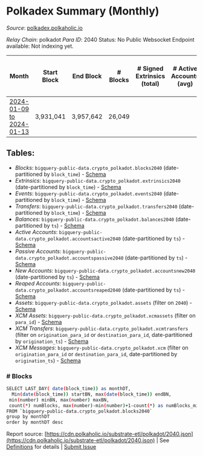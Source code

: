 # Polkadex Summary (Monthly)

_Source_: [polkadex.polkaholic.io](https://polkadex.polkaholic.io)

*Relay Chain*: polkadot
*Para ID*: 2040
Status: No Public Websocket Endpoint available: Not indexing yet.


| Month | Start Block | End Block | # Blocks | # Signed Extrinsics (total) | # Active Accounts (avg) | # Addresses with Balances (max) | Issues |
| ----- | ----------- | --------- | -------- | --------------------------- | ----------------------- | ------------------------------- | ------ |
| [2024-01-09 to 2024-01-13](/polkadot/2040-polkadex/2024-01-31.md) | 3,931,041 | 3,957,642 | 26,049 |  |  |  | - 553 (2.08%) |   

## Tables:

* _Blocks_: `bigquery-public-data.crypto_polkadot.blocks2040` (date-partitioned by `block_time`) - [Schema](/schema/balances.json)
* _Extrinsics_: `bigquery-public-data.crypto_polkadot.extrinsics2040` (date-partitioned by `block_time`) - [Schema](/schema/extrinsics.json)
* _Events_: `bigquery-public-data.crypto_polkadot.events2040` (date-partitioned by `block_time`) - [Schema](/schema/events.json)
* _Transfers_: `bigquery-public-data.crypto_polkadot.transfers2040` (date-partitioned by `block_time`) - [Schema](/schema/transfers.json)
* _Balances_: `bigquery-public-data.crypto_polkadot.balances2040` (date-partitioned by `ts`) - [Schema](/schema/balances.json)
* _Active Accounts_: `bigquery-public-data.crypto_polkadot.accountsactive2040` (date-partitioned by `ts`) - [Schema](/schema/accountsactive.json)
* _Passive Accounts_: `bigquery-public-data.crypto_polkadot.accountspassive2040` (date-partitioned by `ts`) - [Schema](/schema/accountspassive.json)
* _New Accounts_: `bigquery-public-data.crypto_polkadot.accountsnew2040` (date-partitioned by `ts`) - [Schema](/schema/accountsnew.json)
* _Reaped Accounts_: `bigquery-public-data.crypto_polkadot.accountsreaped2040` (date-partitioned by `ts`) - [Schema](/schema/accountsreaped.json)
* _Assets_: `bigquery-public-data.crypto_polkadot.assets` (filter on `2040`) - [Schema](/schema/assets.json)
* _XCM Assets_: `bigquery-public-data.crypto_polkadot.xcmassets` (filter on `para_id`) - [Schema](/schema/xcmassets.json)
* _XCM Transfers_: `bigquery-public-data.crypto_polkadot.xcmtransfers` (filter on `origination_para_id` or `destination_para_id`, date-partitioned by `origination_ts`) - [Schema](/schema/xcmtransfers.json)
* _XCM Messages_: `bigquery-public-data.crypto_polkadot.xcm` (filter on `origination_para_id` or `destination_para_id`, date-partitioned by `origination_ts`) - [Schema](/schema/xcm.json)

### # Blocks
```bash
SELECT LAST_DAY( date(block_time)) as monthDT,
  Min(date(block_time)) startBN, max(date(block_time)) endBN, 
 min(number) minBN, max(number) maxBN, 
 count(*) numBlocks, max(number)-min(number)+1-count(*) as numBlocks_missing 
FROM `bigquery-public-data.crypto_polkadot.blocks2040` 
group by monthDT 
order by monthDT desc
```


Report source: [https://cdn.polkaholic.io/substrate-etl/polkadot/2040.json](https://cdn.polkaholic.io/substrate-etl/polkadot/2040.json) | See [Definitions](/DEFINITIONS.md) for details | [Submit Issue](https://github.com/colorfulnotion/substrate-etl/issues)
